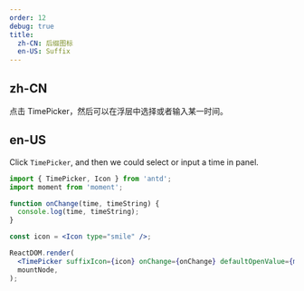 ```yaml
---
order: 12
debug: true
title:
  zh-CN: 后缀图标
  en-US: Suffix
---
```


## zh-CN

点击 TimePicker，然后可以在浮层中选择或者输入某一时间。

## en-US

Click `TimePicker`, and then we could select or input a time in panel.

```jsx
import { TimePicker, Icon } from 'antd';
import moment from 'moment';

function onChange(time, timeString) {
  console.log(time, timeString);
}

const icon = <Icon type="smile" />;

ReactDOM.render(
  <TimePicker suffixIcon={icon} onChange={onChange} defaultOpenValue={moment('00:00', 'HH:mm')} />,
  mountNode,
);
```

